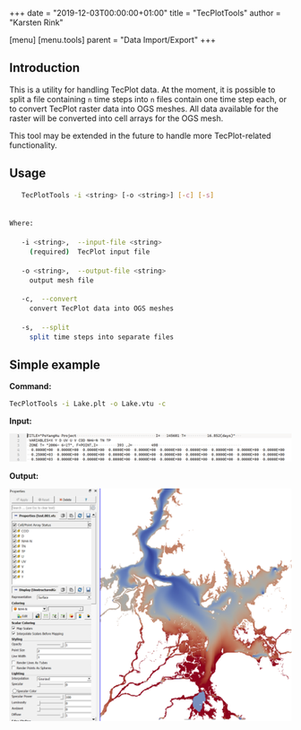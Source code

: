 +++
date = "2019-12-03T00:00:00+01:00"
title = "TecPlotTools"
author = "Karsten Rink"

[menu]
  [menu.tools]
    parent = "Data Import/Export"
+++

## Introduction

This is a utility for handling TecPlot data. At the moment, it is possible to split a file containing ```n``` time steps into ```n``` files contain one time step each, or to convert TecPlot raster data into OGS meshes. All data available for the raster will be converted into cell arrays for the OGS mesh.

This tool may be extended in the future to handle more TecPlot-related functionality.

## Usage

```bash
   TecPlotTools -i <string> [-o <string>] [-c] [-s]


Where:

   -i <string>,  --input-file <string>
     (required)  TecPlot input file

   -o <string>,  --output-file <string>
     output mesh file

   -c,  --convert
     convert TecPlot data into OGS meshes

   -s,  --split
     split time steps into separate files
```

## Simple example

**Command:**

```bash
TecPlotTools -i Lake.plt -o Lake.vtu -c
```

**Input:**

![TecPlot-Header](PoyangLake-TecPlot.png "TecPlot-Header of file containing raster data")

**Output:**

![Converted file](PoyangLake-ParaView.png "Converted file visualised in ParaView with all scalar data available.")
